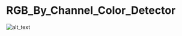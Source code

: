 # RGB_By_Channel_Color_Detector

![alt_text](https://github.com/TarekAlbawab/RGB_By_Channel_Color_Detector/blob/master/RGB_By_Channel_Color_Detector/RGB.PNG)
